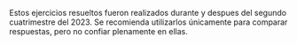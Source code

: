 Estos ejercicios resueltos fueron realizados durante y despues del segundo cuatrimestre del 2023.
Se recomienda utilizarlos únicamente para comparar respuestas, pero no confiar plenamente en ellas.
